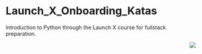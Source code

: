 # Launch_X_Onboarding_Katas
Introduction to Python through the Launch X course for fullstack preparation.

  <img align="right" src="https://user-images.githubusercontent.com/69487958/154828444-9d5a6f4a-01d4-4e05-84fe-631640137a9e.png"/>
